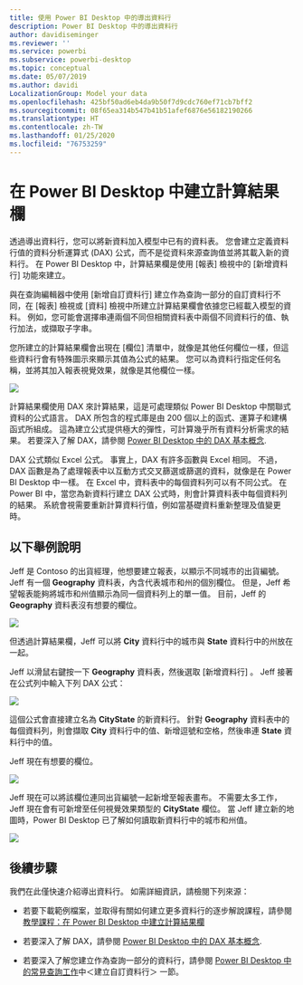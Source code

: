 ```yaml
---
title: 使用 Power BI Desktop 中的導出資料行
description: Power BI Desktop 中的導出資料行
author: davidiseminger
ms.reviewer: ''
ms.service: powerbi
ms.subservice: powerbi-desktop
ms.topic: conceptual
ms.date: 05/07/2019
ms.author: davidi
LocalizationGroup: Model your data
ms.openlocfilehash: 425bf50ad6eb4da9b50f7d9cdc760ef71cb7bff2
ms.sourcegitcommit: 08f65ea314b547b41b51afef6876e56182190266
ms.translationtype: HT
ms.contentlocale: zh-TW
ms.lasthandoff: 01/25/2020
ms.locfileid: "76753259"
---
```

# <a name="create-calculated-columns-in-power-bi-desktop"></a>在 Power BI Desktop 中建立計算結果欄
透過導出資料行，您可以將新資料加入模型中已有的資料表。 您會建立定義資料行值的資料分析運算式 (DAX) 公式，而不是從資料來源查詢值並將其載入新的資料行。 在 Power BI Desktop 中，計算結果欄是使用 [報表]  檢視中的 [新增資料行] 功能來建立。

與在查詢編輯器中使用 [新增自訂資料行]  建立作為查詢一部分的自訂資料行不同，在 [報表]  檢視或 [資料]  檢視中所建立計算結果欄會依據您已經載入模型的資料。 例如，您可能會選擇串連兩個不同但相關資料表中兩個不同資料行的值、執行加法，或擷取子字串。

您所建立的計算結果欄會出現在 [欄位]  清單中，就像是其他任何欄位一樣，但這些資料行會有特殊圖示來顯示其值為公式的結果。 您可以為資料行指定任何名稱，並將其加入報表視覺效果，就像是其他欄位一樣。

![](media/desktop-calculated-columns/calccolinpbid_fields.png)

計算結果欄使用 DAX 來計算結果，這是可處理類似 Power BI Desktop 中關聯式資料的公式語言。 DAX 所包含的程式庫是由 200 個以上的函式、運算子和建構函式所組成。 這為建立公式提供極大的彈性，可計算幾乎所有資料分析需求的結果。 若要深入了解 DAX，請參閱 [Power BI Desktop 中的 DAX 基本概念](desktop-quickstart-learn-dax-basics.md).

DAX 公式類似 Excel 公式。 事實上，DAX 有許多函數與 Excel 相同。 不過，DAX 函數是為了處理報表中以互動方式交叉篩選或篩選的資料，就像是在 Power BI Desktop 中一樣。 在 Excel 中，資料表中的每個資料列可以有不同公式。 在 Power BI 中，當您為新資料行建立 DAX 公式時，則會計算資料表中每個資料列的結果。 系統會視需要重新計算資料行值，例如當基礎資料重新整理及值變更時。

## <a name="lets-look-at-an-example"></a>以下舉例說明
Jeff 是 Contoso 的出貨經理，他想要建立報表，以顯示不同城市的出貨編號。 Jeff 有一個 **Geography** 資料表，內含代表城市和州的個別欄位。 但是，Jeff 希望報表能夠將城市和州值顯示為同一個資料列上的單一值。 目前，Jeff 的 **Geography** 資料表沒有想要的欄位。

![](media/desktop-calculated-columns/calccolinpbid_cityandstatefields.png)

但透過計算結果欄，Jeff 可以將 **City** 資料行中的城市與 **State** 資料行中的州放在一起。

Jeff 以滑鼠右鍵按一下 **Geography** 資料表，然後選取 [新增資料行]  。 Jeff 接著在公式列中輸入下列 DAX 公式：

![](media/desktop-calculated-columns/calccolinpbid_formula.png)

這個公式會直接建立名為 **CityState** 的新資料行。 針對 **Geography** 資料表中的每個資料列，則會擷取 **City** 資料行中的值、新增逗號和空格，然後串連 **State** 資料行中的值。

Jeff 現在有想要的欄位。

![](media/desktop-calculated-columns/calccolinpbid_citystatefield.png)

Jeff 現在可以將該欄位連同出貨編號一起新增至報表畫布。 不需要太多工作，Jeff 現在會有可新增至任何視覺效果類型的 **CityState** 欄位。 當 Jeff 建立新的地圖時，Power BI Desktop 已了解如何讀取新資料行中的城市和州值。

![](media/desktop-calculated-columns/calccolinpbid_citystatemap.png)

## <a name="next-steps"></a>後續步驟
我們在此僅快速介紹導出資料行。 如需詳細資訊，請檢閱下列來源：

* 若要下載範例檔案，並取得有關如何建立更多資料行的逐步解說課程，請參閱[教學課程：在 Power BI Desktop 中建立計算結果欄](desktop-tutorial-create-calculated-columns.md)

* 若要深入了解 DAX，請參閱 [Power BI Desktop 中的 DAX 基本概念](desktop-quickstart-learn-dax-basics.md).

* 若要深入了解您建立作為查詢一部分的資料行，請參閱 [Power BI Desktop 中的常見查詢工作](desktop-common-query-tasks.md)中＜建立自訂資料行＞  一節。  

